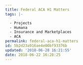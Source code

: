 ```yaml
---
title: Federal ACA H1 Matters
tags: |-

  - Projects
  - Humana
  - Insurance and Marketplaces
  - ACA
permalink: federal-aca-h1-matters
id: 5b2d23a916ae4e00bf93376b
updated: '2018-06-28 16:21:55'
date: 2018-06-22 16:28:25
---
```


